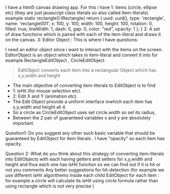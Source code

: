 

I have a html5 canvas drawing app. 
For this i have
    1:  items (circle, ellipse etc) (they are just javascript class literals so also called item-literals). example
    static rectangle():IRectangle{
    return {
        uuid: uuid(),
        type: 'rectangle',
        name: 'rectangle001',
        x: 100,
        y: 100,
        width: 100,
        height: 100,
        rotation: 0,
        filled: true,
        lineWidth: 1,
        dash: 0,
        gap: 0,
        color: "red",
        opacity: 1
      };
}
    2: A set of draw functions which is paired with each of the item-literal and draws it on the canvas.
    3: Editor Object : This is where I have questions:

I need an editor object since i want to interact with the items on the screen.
EditorObject is an object which takes in item-literal and convert it into for example RectangleEditObject , CircleEditObject
 
 > EditObject converts each item into a rectangular Object which has x,y,width and height

 * The main objective of converting item-literals  to EditObject is to find 
 *  1: isHit (for mouse selection etc).
 *  2: Edit X and Y (animation etc).
 * The Edit Object priovide a uniform interface inwhich each item has x,y,width and height all 4.
 * So a circle as CircleEditObject uses set circle.width so set its radius,
 * Between the 2 pair of guaranteed variables x and y are absolutely important. 

Question1: Do you suggest any other such basic variable that should be guaranteed by EditObject for item literals . I have "opacity" so each item has opacity.

Question 2:
What do you think about this strategy of converting item-literals into EditObjects with each having getters and setters for x,y,width and height and thus each one has isHit function so we can find out if it is hit or not you comments
Any better suggestions for hit-detection (for example we use different isHir algorithems inside each child EditObject for each item : for example a circle will calculate its isHit using circle formula rather than using rectangle which is not very precise )


